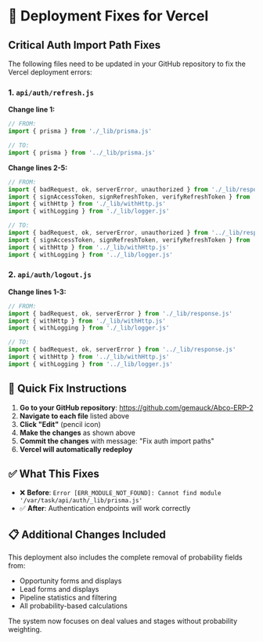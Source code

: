 # 🚀 Deployment Fixes for Vercel

## Critical Auth Import Path Fixes

The following files need to be updated in your GitHub repository to fix the Vercel deployment errors:

### 1. `api/auth/refresh.js`
**Change line 1:**
```javascript
// FROM:
import { prisma } from './_lib/prisma.js'

// TO:
import { prisma } from '../_lib/prisma.js'
```

**Change lines 2-5:**
```javascript
// FROM:
import { badRequest, ok, serverError, unauthorized } from './_lib/response.js'
import { signAccessToken, signRefreshToken, verifyRefreshToken } from './_lib/jwt.js'
import { withHttp } from './_lib/withHttp.js'
import { withLogging } from './_lib/logger.js'

// TO:
import { badRequest, ok, serverError, unauthorized } from '../_lib/response.js'
import { signAccessToken, signRefreshToken, verifyRefreshToken } from '../_lib/jwt.js'
import { withHttp } from '../_lib/withHttp.js'
import { withLogging } from '../_lib/logger.js'
```

### 2. `api/auth/logout.js`
**Change lines 1-3:**
```javascript
// FROM:
import { badRequest, ok, serverError } from './_lib/response.js'
import { withHttp } from './_lib/withHttp.js'
import { withLogging } from './_lib/logger.js'

// TO:
import { badRequest, ok, serverError } from '../_lib/response.js'
import { withHttp } from '../_lib/withHttp.js'
import { withLogging } from '../_lib/logger.js'
```

## 🎯 Quick Fix Instructions

1. **Go to your GitHub repository**: https://github.com/gemauck/Abco-ERP-2
2. **Navigate to each file** listed above
3. **Click "Edit"** (pencil icon)
4. **Make the changes** as shown above
5. **Commit the changes** with message: "Fix auth import paths"
6. **Vercel will automatically redeploy**

## ✅ What This Fixes

- ❌ **Before**: `Error [ERR_MODULE_NOT_FOUND]: Cannot find module '/var/task/api/auth/_lib/prisma.js'`
- ✅ **After**: Authentication endpoints will work correctly

## 📋 Additional Changes Included

This deployment also includes the complete removal of probability fields from:
- Opportunity forms and displays
- Lead forms and displays  
- Pipeline statistics and filtering
- All probability-based calculations

The system now focuses on deal values and stages without probability weighting.
